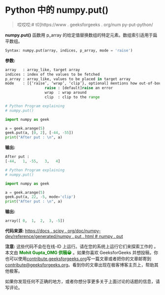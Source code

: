 # Python 中的 numpy.put()

> 哎哎哎:# t0]https://www . geeksforgeeks . org/num py-put-python/

**numpy.put()** 函数用 p_array 的给定值替换数组的特定元素。数组索引适用于扁平数组。

```py
Syntax: numpy.put(array, indices, p_array, mode = 'raise')
```

**参数:**

```py
array   : array_like, target array
indices : index of the values to be fetched
p_array : array_like, values to be placed in target array
mode    : [{‘raise’, ‘wrap’, ‘clip’}, optional] mentions how out-of-bound indices will behave
                  raise : [default]raise an error 
                  wrap  : wrap around
                  clip  : clip to the range

```

```py
# Python Program explaining
# numpy.put()

import numpy as geek

a = geek.arange(5)
geek.put(a, [0, 2], [-44, -55])
print("After put : \n", a)
```

**输出:**

```py
After put : 
[-44,   1, -55,   3,   4]

```

```py
# Python Program explaining
# numpy.put()

import numpy as geek

a = geek.arange(5)
geek.put(a, 22, -5, mode='clip')
print("After put : \n", a)
```

**输出:**

```py
array([ 0,  1,  2,  3, -5])
```

**代码来源:**
[https://docs . scipy . org/doc/numpy-dev/reference/generated/numpy . put . html # numpy . put](https://docs.scipy.org/doc/numpy-dev/reference/generated/numpy.put.html#numpy.put)

**注意:**
这些代码不会在在线-ID 上运行。请在您的系统上运行它们来探索工作的
。
本文由 <font color="green">**Mohit Gupta_OMG 供稿😀**</font> 。如果你喜欢 GeeksforGeeks 并想投稿，你也可以使用[contribute.geeksforgeeks.org](http://www.contribute.geeksforgeeks.org)写一篇文章或者把你的文章邮寄到 contribute@geeksforgeeks.org。看到你的文章出现在极客博客主页上，帮助其他极客。

如果你发现任何不正确的地方，或者你想分享更多关于上面讨论的话题的信息，请写评论。
